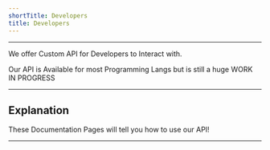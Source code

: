 ```yaml
---
shortTitle: Developers
title: Developers
---
```


---

We offer Custom API for Developers to Interact with.

Our API is Available for most Programming Langs but is still a huge WORK IN PROGRESS

---

## Explanation
These Documentation Pages will tell you how to use our API!

---

<Overview />


